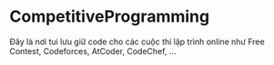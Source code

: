 # CompetitiveProgramming
Đây là nơi tui lưu giữ code cho các cuộc thi lập trình online như Free Contest, Codeforces, AtCoder, CodeChef, ...
